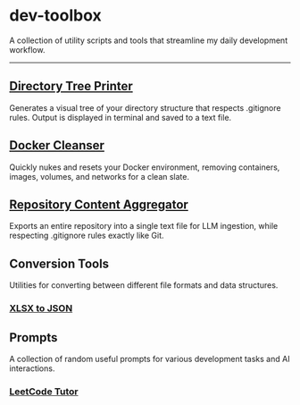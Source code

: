 # dev-toolbox

A collection of utility scripts and tools that streamline my daily development workflow.

---

## [Directory Tree Printer](./directory-tree-printer/README.md)
Generates a visual tree of your directory structure that respects .gitignore rules. Output is displayed in terminal and saved to a text file.

## [Docker Cleanser](./docker-cleanser/README.md)
Quickly nukes and resets your Docker environment, removing containers, images, volumes, and networks for a clean slate.

## [Repository Content Aggregator](./repo-content-aggregator/README.md)
Exports an entire repository into a single text file for LLM ingestion, while respecting .gitignore rules exactly like Git.

## Conversion Tools
Utilities for converting between different file formats and data structures.

### [XLSX to JSON](./conversion/xlsx-to-json/README.md)

## Prompts
A collection of random useful prompts for various development tasks and AI interactions.

### [LeetCode Tutor](./prompts/)
